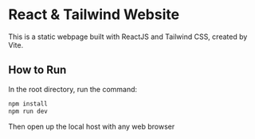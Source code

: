 # React & Tailwind Website

This is a static webpage built with ReactJS and Tailwind CSS, created by Vite.

## How to Run

In the root directory, run the command:

```sh
npm install
npm run dev
```

Then open up the local host with any web browser
